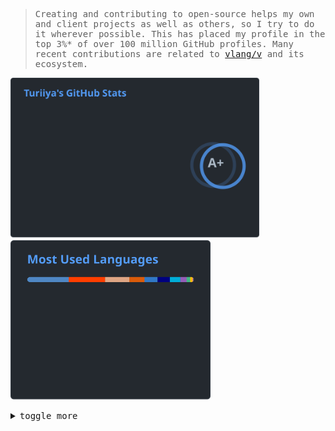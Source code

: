 <samp>

> Creating and contributing to open-source helps my own and client projects as well as others, so I try to do it wherever possible. This has placed my profile in the top 3%\* of over 100 million GitHub profiles. Many recent contributions are related to [vlang/v](http://github.com/vlang/v) and its ecosystem.

<!--
Store SVG files in the repository and use a weekly update action.
This prevents them from being unavailable due to readme-stats API limits and enables potential historical analysis via the commit history.
-->

<a href="https://github-readme-stats-beryl-one.vercel.app/api?username=ttytm&count_private=true&line_height=32&role=owner,collaborator&show=reviews,discussions_answered&show_icons=true&theme=github_dark_dimmed"><img width="398" alt="Profile Stats" src="assets/stats.svg"></a>
<a href="https://github-readme-stats-beryl-one.vercel.app/api/top-langs/?username=ttytm&layout=compact&role=owner,collaborator&langs_count=12&hide=nix,javascript,c%23,css,scss,html&exclude_repo=jikan,1blu-svelte-mail-setup,mail-setup-euromet,dots,nxvim&theme=github_dark_dimmed"><img width="320" alt="Most Used Languages" src="assets/langs.svg"></a>

<details>
<summary>
  <kbd>toggle more</kbd>
</summary>

> ## About Me

> Turiiya is actually a Sanskrit name. Spending a good part of my life in an ashram is what brought it to me.
> My social - let's say Muggle-name - is Tobi.
>
> Next to being a computer nerd, I love to snowboard.
> I'm also a licensed fitness trainer and nutritionist, and have volunteered for various organizations for several years.

> **_Some side facts related to coding_**
>
> - Graduation in information technology with focus on multimedia design in 2008.
> - Frist web projects published in 2004, at the age of 13.
> - Around the same time, creating mods and user interfaces for games started a journey of UI and UX development.
> - Today, I program open-heartedly in nearly every language and do a lot of DevOps work.
> - The tally of projects worked on exceeds 250.

> **_Some personal focus tasks_**
>
> - Keep learning _(continuing on a vicious cycle - the more you know, the more you realize that you don't know)_.
> - Work hard, but less. Add sleep, update health, make some babies.
> - More guitar playing.
> - Visit friends in ashram.

<sub>\*[anuraghazra/github-readme-stats](https://github.com/anuraghazra/github-readme-stats)</sub>

<sup>The analysis calculates the global percentile as a weighted sum of a profile's statistics (commits, pull requests, reviews, issues, stars in published repositories, and followers) and based on the cumulative distribution function of the exponential and the log-normal distributions.</sup>

</details>
</samp>
